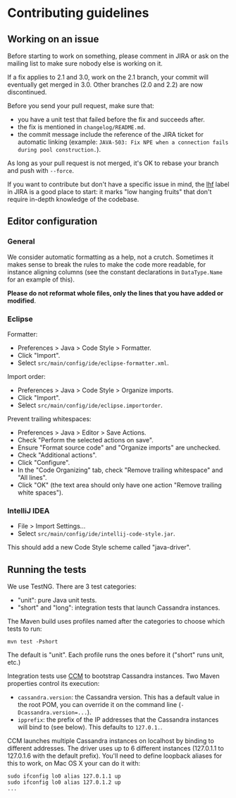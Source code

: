 # Contributing guidelines

## Working on an issue

Before starting to work on something, please comment in JIRA or ask on the mailing list
to make sure nobody else is working on it.

If a fix applies to 2.1 and 3.0, work on the 2.1 branch, your commit will eventually
get merged in 3.0. Other branches (2.0 and 2.2) are now discontinued.

Before you send your pull request, make sure that:

- you have a unit test that failed before the fix and succeeds after.
- the fix is mentioned in `changelog/README.md`.
- the commit message include the reference of the JIRA ticket for automatic linking
  (example: `JAVA-503: Fix NPE when a connection fails during pool construction.`).

As long as your pull request is not merged, it's OK to rebase your branch and push with
`--force`.

If you want to contribute but don't have a specific issue in mind, the [lhf](https://datastax-oss.atlassian.net/secure/IssueNavigator.jspa?reset=true&mode=hide&jqlQuery=project%20%3D%20JAVA%20AND%20status%20in%20(Open%2C%20Reopened)%20AND%20labels%20%3D%20lhf)
label in JIRA is a good place to start: it marks "low hanging fruits" that don't require
in-depth knowledge of the codebase.

## Editor configuration

### General

We consider automatic formatting as a help, not a crutch. Sometimes it makes sense to
break the rules to make the code more readable, for instance aligning columns (see the
constant declarations in `DataType.Name` for an example of this).

**Please do not reformat whole files, only the lines that you have added or modified**.


### Eclipse

Formatter:

- Preferences > Java > Code Style > Formatter.
- Click "Import".
- Select `src/main/config/ide/eclipse-formatter.xml`.

Import order:

- Preferences > Java > Code Style > Organize imports.
- Click "Import".
- Select `src/main/config/ide/eclipse.importorder`.

Prevent trailing whitespaces:

- Preferences > Java > Editor > Save Actions.
- Check "Perform the selected actions on save".
- Ensure "Format source code" and "Organize imports" are unchecked.
- Check "Additional actions".
- Click "Configure".
- In the "Code Organizing" tab, check "Remove trailing whitespace" and "All lines".
- Click "OK" (the text area should only have one action "Remove trailing white spaces").


### IntelliJ IDEA

- File > Import Settings...
- Select `src/main/config/ide/intellij-code-style.jar`.

This should add a new Code Style scheme called "java-driver".

## Running the tests

We use TestNG. There are 3 test categories:

- "unit": pure Java unit tests.
- "short" and "long": integration tests that launch Cassandra instances.

The Maven build uses profiles named after the categories to choose which tests to run:

```
mvn test -Pshort
```

The default is "unit". Each profile runs the ones before it ("short" runs unit, etc.)

Integration tests use [CCM](https://github.com/pcmanus/ccm) to bootstrap Cassandra instances.
Two Maven properties control its execution:

- `cassandra.version`: the Cassandra version. This has a default value in the root POM,
  you can override it on the command line (`-Dcassandra.version=...`).
- `ipprefix`: the prefix of the IP addresses that the Cassandra instances will bind to (see
  below). This defaults to `127.0.1.`.


CCM launches multiple Cassandra instances on localhost by binding to different addresses. The
driver uses up to 6 different instances (127.0.1.1 to 127.0.1.6 with the default prefix).
You'll need to define loopback aliases for this to work, on Mac OS X your can do it with:

```
sudo ifconfig lo0 alias 127.0.1.1 up
sudo ifconfig lo0 alias 127.0.1.2 up
...
```
